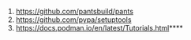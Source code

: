 

1. https://github.com/pantsbuild/pants
2. https://github.com/pypa/setuptools
3. https://docs.podman.io/en/latest/Tutorials.html****
